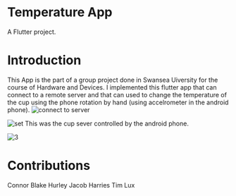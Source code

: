 # Temperature App

A  Flutter project.

# Introduction
This App is the part of a group project done in Swansea Uiversity for the course of Hardware and Devices. I implemented this flutter app that can connect to a remote server and that can used to change the temperature of the cup using the phone rotation by hand (using accelrometer in the android phone).
![connect to server](https://github.com/HAMMAD88/temperature-flutter/assets/58599091/57b59f63-b289-4cfd-981d-f3395953c386)


![set](https://github.com/HAMMAD88/temperature-flutter/assets/58599091/a2a8cdf0-9c5b-4666-9c1d-af79387eb1a7)
 This was the cup sever controlled by the android phone.

![3](https://github.com/HAMMAD88/temperature-flutter/assets/58599091/1931db0c-dade-4e15-b4ae-3fd0304ee609)


# Contributions 

Connor Blake Hurley
Jacob Harries
Tim Lux
